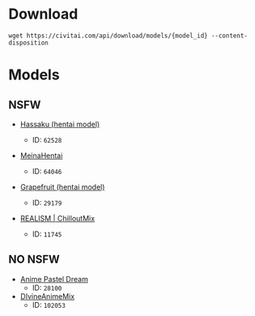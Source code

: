 # Download
`wget https://civitai.com/api/download/models/{model_id} --content-disposition`

# Models
## NSFW
* [Hassaku (hentai model)](https://civitai.com/models/2583/hassaku-hentai-model)
    * ID: `62528`
* [MeinaHentai](https://civitai.com/models/12606/meinahentai)
    * ID: `64046`
* [Grapefruit (hentai model)](https://civitai.com/models/24383/grapefruit-hentai-model)
    * ID: `29179`

* [REALISM | ChilloutMix](https://civitai.com/models/6424/chilloutmix)
     * ID: `11745`
       
## NO NSFW
* [Anime Pastel Dream](https://civitai.com/models/23521/anime-pastel-dream)
    * ID: `28100`
* [DIvineAnimeMix](https://civitai.com/models/95587/divineanimemix)
    * ID: `102053`
